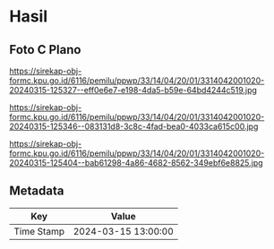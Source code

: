 # Hasil

## Foto C Plano

https://sirekap-obj-formc.kpu.go.id/6116/pemilu/ppwp/33/14/04/20/01/3314042001020-20240315-125327--eff0e6e7-e198-4da5-b59e-64bd4244c519.jpg

https://sirekap-obj-formc.kpu.go.id/6116/pemilu/ppwp/33/14/04/20/01/3314042001020-20240315-125346--083131d8-3c8c-4fad-bea0-4033ca615c00.jpg

https://sirekap-obj-formc.kpu.go.id/6116/pemilu/ppwp/33/14/04/20/01/3314042001020-20240315-125404--bab61298-4a86-4682-8562-349ebf6e8825.jpg


## Metadata

| Key        | Value               |
| ---------- | ------------------- |
| Time Stamp | 2024-03-15 13:00:00 |



